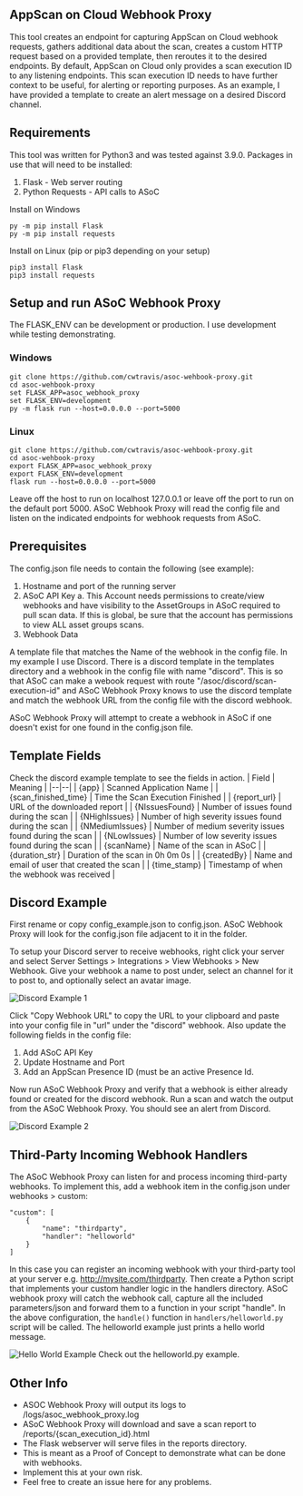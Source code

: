 

## AppScan on Cloud Webhook Proxy

This tool creates an endpoint for capturing AppScan on Cloud webhook requests, gathers additional data about the scan, creates a custom HTTP request based on a provided template, then reroutes it to the desired endpoints. By default, AppScan on Cloud only provides a scan execution ID to any listening endpoints. This scan execution ID needs to have further context to be useful, for alerting or reporting purposes. As an example, I have provided a template to create an alert message on a desired Discord channel. 

## Requirements

This tool was written for Python3 and was tested against 3.9.0. 
Packages in use that will need to be installed:
1. Flask - Web server routing
2. Python Requests - API calls to ASoC

Install on Windows
```
py -m pip install Flask
py -m pip install requests
```
Install on Linux (pip or pip3 depending on your setup)
```
pip3 install Flask
pip3 install requests
```

## Setup and run ASoC Webhook Proxy

The FLASK_ENV can be development or production. I use development while testing demonstrating.

### Windows

```
git clone https://github.com/cwtravis/asoc-wehbook-proxy.git
cd asoc-wehbook-proxy
set FLASK_APP=asoc_webhook_proxy
set FLASK_ENV=development
py -m flask run --host=0.0.0.0 --port=5000
```

### Linux
```
git clone https://github.com/cwtravis/asoc-wehbook-proxy.git
cd asoc-wehbook-proxy
export FLASK_APP=asoc_webhook_proxy
export FLASK_ENV=development
flask run --host=0.0.0.0 --port=5000
```
Leave off the host to run on localhost 127.0.0.1 or leave off the port to run on the default port 5000. ASoC Webhook Proxy will read the config file and listen on the indicated endpoints for webhook requests from ASoC. 

## Prerequisites

The config.json file needs to contain the following (see example):
1. Hostname and port of the running server
2. ASoC API Key
	a. This Account needs permissions to create/view webhooks and have visibility to the AssetGroups in ASoC required to pull scan data. If this is global, be sure that the account has permissions to view ALL asset groups scans.
3. Webhook Data

A template file that matches the Name of the webhook in the config file. In my example I use Discord. There is a discord template in the templates directory and a webhook in the config file with name "discord". This is so that ASoC can make a webook request with route "/asoc/discord/scan-execution-id" and ASoC Webhook Proxy knows to use the discord template and match the webhook URL from the config file with the discord webhook.

ASoC Webhook Proxy will attempt to create a webhook in ASoC if one doesn't exist for one found in the config.json file.

## Template Fields
Check the discord example template to see the fields in action. 
| Field | Meaning |
|--|--|
| {app} | Scanned Application Name |
| {scan_finished_time} | Time the Scan Execution Finished |
| {report_url} | URL of the downloaded report |
| {NIssuesFound} | Number of issues found during the scan |
| {NHighIssues} | Number of high severity issues found during the scan |
| {NMediumIssues} | Number of medium severity issues found during the scan |
| {NLowIssues} | Number of low severity issues found during the scan |
| {scanName} | Name of the scan in ASoC |
| {duration_str} | Duration of the scan in 0h 0m 0s |
| {createdBy} | Name and email of user that created the scan |
| {time_stamp} | Timestamp of when the webhook was received |

## Discord Example

First rename or copy config_example.json to config.json. ASoC Webhook Proxy will look for the config.json file adjacent to it in the folder.

To setup your Discord server to receive webhooks, right click your server and select Server Settings > Integrations > View Webhooks > New Webhook. Give your webhook a name to post under, select an channel for it to post to, and optionally select an avatar image. 

![Discord Example 1](http://chillaspect.com/images/asoc_whp2.png)

Click "Copy Webhook URL" to copy the URL to your clipboard and paste into your config file in "url" under the "discord" webhook. Also update the following fields in the config file:
1. Add ASoC API Key
2. Update Hostname and Port
3. Add an AppScan Presence ID (must be an active Presence Id. 

Now run ASoC Webhook Proxy and verify that a webhook is either already found or created for the discord webhook. Run a scan and watch the output from the ASoC Webhook Proxy. You should see an alert from Discord.

![Discord Example 2](http://chillaspect.com/images/asoc_whp1.png)

## Third-Party Incoming Webhook Handlers
The ASoC Webhook Proxy can listen for and process incoming third-party webhooks. To implement this, add a webhook item in the config.json under webhooks > custom:

```
"custom": [
	{
		"name": "thirdparty",
		"handler": "helloworld"
	}
]
```
In this case you can register an incoming webhook with your third-party tool at your server e.g. http://mysite.com/thirdparty. Then create a Python script that implements your custom handler logic in the handlers directory. ASoC webhook proxy will catch the webhook call, capture all the included parameters/json and forward them to a function in your script "handle". In the above configuration, the `handle()` function in `handlers/helloworld.py` script will be called.  The helloworld example just prints a hello world message.

![Hello World Example](http://chillaspect.com/images/awp3.png)
Check out the helloworld.py example.

## Other Info

 - ASOC Webhook Proxy will output its logs to /logs/asoc_webhook_proxy.log
 - ASoC Webhook Proxy will download and save a scan report to /reports/{scan_execution_id}.html
 - The Flask webserver will serve files in the reports directory.
 - This is meant as a Proof of Concept to demonstrate what can be done with webhooks.
 - Implement this at your own risk.
 - Feel free to create an issue here for any problems.
